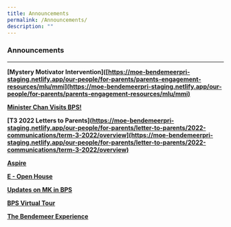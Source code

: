 ```yaml
---
title: Announcements
permalink: /Announcements/
description: ""
---
```

### Announcements

***

**[Mystery Motivator Intervention]([https://moe-bendemeerpri-staging.netlify.app/our-people/for-parents/parents-engagement-resources/mlu/mmi](https://moe-bendemeerpri-staging.netlify.app/our-people/for-parents/parents-engagement-resources/mlu/mmi)**

**[Minister Chan Visits BPS!]([https://moe-bendemeerpri-staging.netlify.app/our-people/our-partners/mr-chan-chun-sing-minister-for-education-visits-bps](https://moe-bendemeerpri-staging.netlify.app/our-people/our-partners/mr-chan-chun-sing-minister-for-education-visits-bps))**

**[T3 2022 Letters to Parents](https://moe-bendemeerpri-staging.netlify.app/our-people/for-parents/letter-to-parents/2022-communications/term-3-2022/overview](https://moe-bendemeerpri-staging.netlify.app/our-people/for-parents/letter-to-parents/2022-communications/term-3-2022/overview)**

**[Aspire]([https://moe-bendemeerpri-staging.netlify.app/about-us/aspire-newsletter](https://moe-bendemeerpri-staging.netlify.app/about-us/aspire-newsletter))**

**[E - Open House]([https://moe-bendemeerpri-staging.netlify.app/about-us/new-e-open-house](https://moe-bendemeerpri-staging.netlify.app/about-us/new-e-open-house))**

**[Updates on MK in BPS]([https://moe-bendemeerpri-staging.netlify.app/about-us/moe-kindergarten](https://moe-bendemeerpri-staging.netlify.app/about-us/moe-kindergarten))**

**[BPS Virtual Tour]([https://moe-bendemeerpri-staging.netlify.app/about-us/virtual-tour-of-bps](https://moe-bendemeerpri-staging.netlify.app/about-us/virtual-tour-of-bps))**

**[The Bendemeer Experience]([https://moe-bendemeerpri-staging.netlify.app/about-us/the-bendemeer-experience-corporate-video](https://moe-bendemeerpri-staging.netlify.app/about-us/the-bendemeer-experience-corporate-video))**